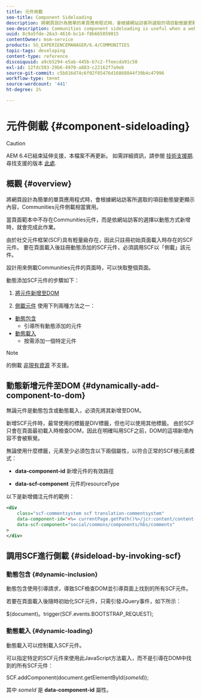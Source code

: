 ```yaml
---
title: 元件側載
seo-title: Component Sideloading
description: 將網頁設計為簡單的單頁應用程式時，會根據網站訪客所選取的項目動態變更顯示內容，Communities元件會側載相當實用
seo-description: Communities component sideloading is useful when a web page is designed as a simple, single page app that dynamically alters what is displayed depending on what is selected by the site visitor
uuid: 8c9a5fde-26a3-4610-bc14-f8b665059015
contentOwner: msm-service
products: SG_EXPERIENCEMANAGER/6.4/COMMUNITIES
topic-tags: developing
content-type: reference
discoiquuid: a9cb5294-e5ab-445b-b7c2-ffeecda91c50
exl-id: 12fdc503-29b6-4970-a883-c22162f7a9eb
source-git-commit: c5b816d74c6f02f85476d16868844f39b4c47996
workflow-type: tm+mt
source-wordcount: '441'
ht-degree: 1%

---
```


# 元件側載 {#component-sideloading}

>[!CAUTION]
>
>AEM 6.4已結束延伸支援，本檔案不再更新。 如需詳細資訊，請參閱 [技術支援期](https://helpx.adobe.com//tw/support/programs/eol-matrix.html). 尋找支援的版本 [此處](https://experienceleague.adobe.com/docs/).

## 概觀 {#overview}

將網頁設計為簡單的單頁應用程式時，會根據網站訪客所選取的項目動態變更顯示內容，Communities元件側載相當實用。

當頁面範本中不存在Communities元件，而是依網站訪客的選擇以動態方式新增時，就會完成此作業。

由於社交元件框架(SCF)具有輕量級存在，因此只註冊初始頁面載入時存在的SCF元件。 要在頁面載入後註冊動態添加的SCF元件，必須調用SCF以「側載」該元件。

設計用來側載Communities元件的頁面時，可以快取整個頁面。

動態添加SCF元件的步驟如下：

1. [將元件新增至DOM](#dynamically-add-component-to-dom)

1. [側載元件](#sideload-by-invoking-scf) 使用下列兩種方法之一：

* [動態包含](#dynamic-inclusion)
   * 引導所有動態添加的元件
* [動態載入](#dynamic-loading)
   * 按需添加一個特定元件

>[!NOTE]
>
>的側載 [非現有資源](scf.md#add-or-include-a-communities-component) 不支援。

## 動態新增元件至DOM {#dynamically-add-component-to-dom}

無論元件是動態包含或動態載入，必須先將其新增至DOM。

新增SCF元件時，最常使用的標籤是DIV標籤，但也可以使用其他標籤。 由於SCF只會在頁面最初載入時檢查DOM，因此在明確叫用SCF之前，DOM的這項新增內容不會被察覺。

無論使用什麼標籤，元素至少必須包含以下兩個屬性，以符合正常的SCF根元素模式：

* **data-component-id**
新增元件的有效路徑

* **data-scf-component**
元件的resourceType

以下是新增備注元件的範例：

```xml
<div
    class="scf-commentsystem scf translation-commentsystem" 
    data-component-id="<%= currentPage.getPath()%>/jcr:content/content-left/comments"
    data-scf-component="social/commons/components/hbs/comments"
>
</div>
```

## 調用SCF進行側載 {#sideload-by-invoking-scf}

### 動態包含 {#dynamic-inclusion}

動態包含使用引導請求，導致SCF檢查DOM並引導頁面上找到的所有SCF元件。

若要在頁面載入後隨時初始化SCF元件，只需引發JQuery事件，如下所示：

$(document)。trigger(SCF.events.BOOTSTRAP_REQUEST);

### 動態載入 {#dynamic-loading}

動態載入可以控制載入SCF元件。

可以指定特定的SCF元件來使用此JavaScript方法載入，而不是引導在DOM中找到的所有SCF元件：

SCF.addComponent(document.getElementById(*someId*));

其中 *someId* 是 **data-component-id** 屬性。
